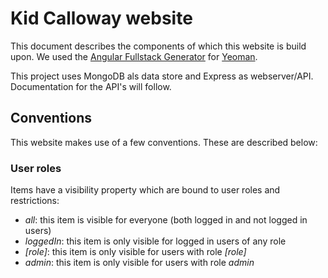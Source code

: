 # Kid Calloway website

This document describes the components of which this website is build upon. We used the [Angular Fullstack Generator](https://github.com/angular-fullstack/generator-angular-fullstack/) for [Yeoman](http://yeoman.io).

This project uses MongoDB als data store and Express as webserver/API. Documentation for the API's will follow.

## Conventions
This website makes use of a few conventions. These are described below:

### User roles
Items have a visibility property which are bound to user roles and restrictions:
- _all_: this item is visible for everyone (both logged in and not logged in users)
- _loggedIn_: this item is only visible for logged in users of any role
- _[role]_: this item is only visible for users with role _[role]_
- _admin_: this item is only visible for users with role _admin_
